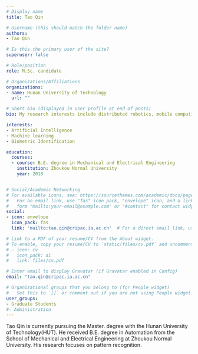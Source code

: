 ```yaml
---
# Display name
title: Tao Qin

# Username (this should match the folder name)
authors:
- Tao Qin

# Is this the primary user of the site?
superuser: false

# Role/position
role: M.Sc. candidate

# Organizations/Affiliations
organizations:
- name: Hunan University of Technology
  url: ""

# Short bio (displayed in user profile at end of posts)
bio: My research interests include distributed robotics, mobile computing and programmable matter.

interests:
- Artificial Intelligence
- Machine learning
- Biometric Identification

education:
  courses:
  - course: B.E. degree in Mechanical and Electrical Engineering
    institution: Zhoukou Normal University
    year: 2018 


# Social/Academic Networking
# For available icons, see: https://sourcethemes.com/academic/docs/page-builder/#icons
#   For an email link, use "fas" icon pack, "envelope" icon, and a link in the
#   form "mailto:your-email@example.com" or "#contact" for contact widget.
social:
- icon: envelope
  icon_pack: fas
  link: 'mailto:tao.qin@cripac.ia.ac.cn'  # For a direct email link, use "mailto:test@example.org".

# Link to a PDF of your resume/CV from the About widget.
# To enable, copy your resume/CV to `static/files/cv.pdf` and uncomment the lines below.
# - icon: cv
#   icon_pack: ai
#   link: files/cv.pdf

# Enter email to display Gravatar (if Gravatar enabled in Config)
email: "tao.qin@cripac.ia.ac.cn"

# Organizational groups that you belong to (for People widget)
#   Set this to `[]` or comment out if you are not using People widget.
user_groups:
- Graduate Students
#- Administration
---
```

Tao Qin is currently pursuing the Master. degree with the Hunan University of Technology(HUT). He received B.E. degree in Automation from the School of Mechanical and Electrical Engineering at Zhoukou Normal University. His research focuses on pattern recognition.